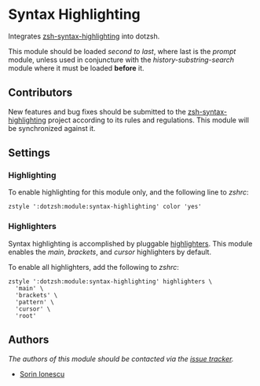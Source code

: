 Syntax Highlighting
===================

Integrates [zsh-syntax-highlighting][1] into dotzsh.

This module should be loaded *second to last*, where last is the *prompt*
module, unless used in conjuncture with the *history-substring-search* module
where it must be loaded **before** it.

Contributors
------------

New features and bug fixes should be submitted to the
[zsh-syntax-highlighting][1] project according to its rules and regulations.
This module will be synchronized against it.

Settings
--------

### Highlighting

To enable highlighting for this module only, and the following line to *zshrc*:

    zstyle ':dotzsh:module:syntax-highlighting' color 'yes'

### Highlighters

Syntax highlighting is accomplished by pluggable [highlighters][2]. This module
enables the *main*, *brackets*, and *cursor* highlighters by default.

To enable all highlighters, add the following to *zshrc*:

    zstyle ':dotzsh:module:syntax-highlighting' highlighters \
      'main' \
      'brackets' \
      'pattern' \
      'cursor' \
      'root'

Authors
-------

*The authors of this module should be contacted via the [issue tracker][3].*

  - [Sorin Ionescu](https://github.com/sorin-ionescu)

[1]: https://github.com/zsh-users/zsh-syntax-highlighting
[2]: https://github.com/zsh-users/zsh-syntax-highlighting/tree/master/highlighters
[3]: https://github.com/dotzsh/dotzsh/issues

